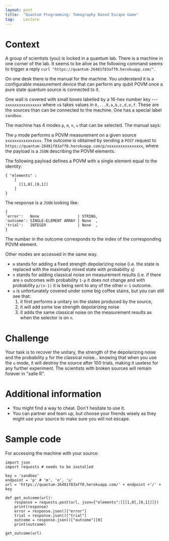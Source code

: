 ```yaml
---
layout: post
title:  "Quantum Programming: Tomography Based Escape Game"
tag:    Lecture
---
```


# Context
A group of scientists (you) is locked in a quantum lab. There is a
machine in one corner of the lab. It seems to be alive as the
following command seems to trigger a reply `curl
"https://quantum-26481f83aff0.herokuapp.com/"`.

On one desk there is the manual for the machine. You understand it is
a configurable measurement device that can perform any qubit POVM once
a pure state quantum source is connected to it.

One wall is covered with small boxes labelled by a 16-hex number key
--- `xxxxxxxxxxxxxxxx` where `x`s takes values in
`0,...9,a,b,c,d,e,f`. These are the sources than can be connected to
the machine. One has a special label `sandbox`.

The machine has 4 modes `p`, `m`, `n`, `u` that can be selected. The
manual says: 

The `p` mode performs a POVM measurement on a given source
`xxxxxxxxxxxxxxxx`. The outcome is obtained by sending a `POST` request
to `https://quantum-26481f83aff0.herokuapp.com/p/xxxxxxxxxxxxxxxx`,
where the payload is a `JSON` describing the POVM elements.

The following payload defines a POVM with a single element equal to the identity:
```
{ "elements" : 
    [
      [[1,0],[0,1]]
    ]
}
```

The response is a `JSON` looking like:
```
{
'error':   None                 | STRING,
'outcome': SINGLE-ELEMENT ARRAY | None  ,
'trial':   INTEGER              | None  ,
}
```

The number in the outcome corresponds to the index of the corresponding POVM element.

Other modes are accessed in the same way. 

- `m` stands for adding a fixed strength depolarizing noise (i.e. the state is replaced with the maximally mixed state with probability `q`)
- `n` stands for adding classical noise on measurement results (i.e. if there are `n` outcomes with probability `1-p` it does not change and with probability `p/(n-1)` it is being sent to any of the other `n-1` outcome.
- `u` is unfortunately covered under some big coffee stains, but you can still see that:
    1. it first performs a unitary on the states produced by the source, 
    2. it will add some low strength depolarizing noise 
    3. it adds the same classical noise on the measurement results as when the selector is on `n`. 

# Challenge 

Your task is to recover the unitary, the strength of the depolarizing noise and the probability `p` for the classical noise... knowing that when you use the `u` mode, it will destroy the source after 100 trials, making it useless for any further experiment. The scientists with broken sources will remain forever in "salle R".

# Additional information

- You might find a way to cheat. Don't hesitate to use it.
- You can partner and team up, but choose your firends wisely as they might use your source to make sure you will not escape.

# Sample code 

For accessing the machine with your source: 

```
import json
import requests # needs to be installed

key = 'sandbox'
endpoint = 'p' # 'm', 'n', 'u'
url = 'https://quantum-26481f83aff0.herokuapp.com/' + endpoint +'/' + key

def get_outcome(url):
    response = requests.post(url, json={"elements":[[[1,0],[0,1]]]})
    print(response)
    error = response.json()["error"]
    trial = response.json()["trial"]
    outcome = response.json()["outcome"][0]
    print(outcome)

get_outcome(url)
```
